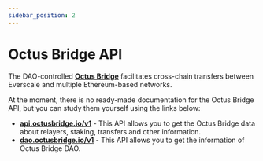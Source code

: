 ```yaml
---
sidebar_position: 2
---
```


# Octus Bridge API

The DAO-controlled [**Octus Bridge**](https://octusbridge.io/) facilitates cross-chain transfers between Everscale and multiple Ethereum-based networks. 

At the moment, there is no ready-made documentation for the Octus Bridge API, but you can study them yourself using the links below:

- [**api.octusbridge.io/v1**](https://api.octusbridge.io/v1/swagger.yaml) - This API allows you to get the Octus Bridge data about relayers, staking, transfers and other information.
- [**dao.octusbridge.io/v1**](https://dao.octusbridge.io/v1/swagger.yaml) - This API allows you to get the information of Octus Bridge DAO.

